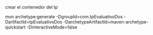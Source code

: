 crear el contenedor del tp

mvn archetype:generate -DgroupId=com.tpEvaluativoDos -DartifactId=tpEvaluativoDos -DarchetypeArtifactId=maven-archetype-quickstart -DinteractiveMode=false 


